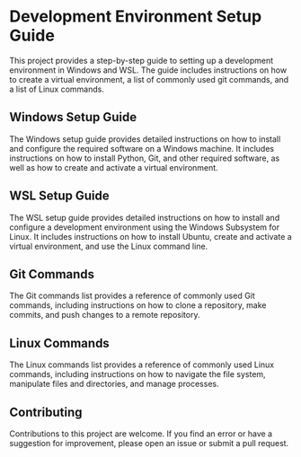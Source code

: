 # Development Environment Setup Guide
This project provides a step-by-step guide to setting up a development environment in Windows and WSL. The guide includes instructions on how to create a virtual environment, a list of commonly used git commands, and a list of Linux commands.

## Windows Setup Guide
The Windows setup guide provides detailed instructions on how to install and configure the required software on a Windows machine. It includes instructions on how to install Python, Git, and other required software, as well as how to create and activate a virtual environment.

## WSL Setup Guide
The WSL setup guide provides detailed instructions on how to install and configure a development environment using the Windows Subsystem for Linux. It includes instructions on how to install Ubuntu, create and activate a virtual environment, and use the Linux command line.

## Git Commands
The Git commands list provides a reference of commonly used Git commands, including instructions on how to clone a repository, make commits, and push changes to a remote repository.

## Linux Commands
The Linux commands list provides a reference of commonly used Linux commands, including instructions on how to navigate the file system, manipulate files and directories, and manage processes.

## Contributing
Contributions to this project are welcome. If you find an error or have a suggestion for improvement, please open an issue or submit a pull request.
